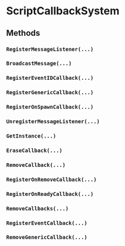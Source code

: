 # ScriptCallbackSystem

## Methods

### `RegisterMessageListener(...)`

### `BroadcastMessage(...)`

### `RegisterEventIDCallback(...)`

### `RegisterGenericCallback(...)`

### `RegisterOnSpawnCallback(...)`

### `UnregisterMessageListener(...)`

### `GetInstance(...)`

### `EraseCallback(...)`

### `RemoveCallback(...)`

### `RegisterOnRemoveCallback(...)`

### `RegisterOnReadyCallback(...)`

### `RemoveCallbacks(...)`

### `RegisterEventCallback(...)`

### `RemoveGenericCallback(...)`
